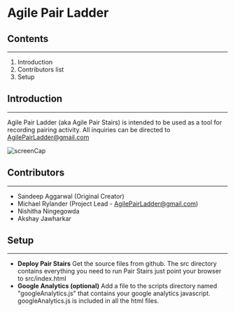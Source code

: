 # Agile Pair Ladder
## Contents
-------------------------------------------------------------------------------

 1. Introduction
 2. Contributors list
 3. Setup

## Introduction
-------------------------------------------------------------------------------

Agile Pair Ladder (aka Agile Pair Stairs) is intended to be used as a tool
for recording pairing activity. All inquiries can be directed to
AgilePairLadder@gmail.com

![screenCap](https://github.com/MRylande/AgilePairLadder/wiki/stairsScreenCap.jpg)

## Contributors
-------------------------------------------------------------------------------

- Sandeep Aggarwal (Original Creator)
- Michael Rylander (Project Lead - AgilePairLadder@gmail.com)
- Nishitha Ningegowda
- Akshay Jawharkar

## Setup
-------------------------------------------------------------------------------

- **Deploy Pair Stairs** Get the source files from github. The src directory contains everything you need to run Pair Stairs just point your browser to src/index.html
- **Google Analytics (optional)** Add a file to the scripts directory named "googleAnalytics.js" that contains your google analytics javascript. googleAnalytics.js is included in all the html files.

